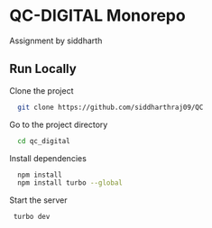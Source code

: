 
#  QC-DIGITAL Monorepo

Assignment by siddharth 


## Run Locally

Clone the project

```bash
  git clone https://github.com/siddharthraj09/QC
```

Go to the project directory

```bash
  cd qc_digital
```

Install dependencies

```bash
  npm install
  npm install turbo --global
```

Start the server

```bash
 turbo dev
```

